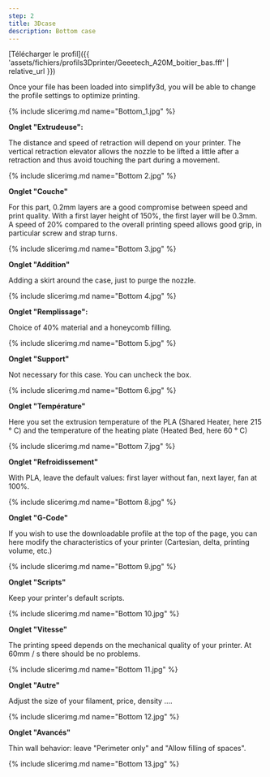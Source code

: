 ```yaml
---
step: 2
title: 3Dcase
description: Bottom case
---
```


[Télécharger le profil]({{ 'assets/fichiers/profils3Dprinter/Geeetech_A20M_boitier_bas.fff' | relative_url }})

Once your file has been loaded into simplify3d, you will be able to change the profile settings to optimize printing.


{% include slicerimg.md name="Bottom_1.jpg" %}


**Onglet "Extrudeuse":** 


The distance and speed of retraction will depend on your printer. The vertical retraction elevator allows the nozzle to be lifted a little after a retraction and thus avoid touching the part during a movement.


{% include slicerimg.md name="Bottom 2.jpg" %}

**Onglet "Couche"**

For this part, 0.2mm layers are a good compromise between speed and print quality. With a first layer height of 150%, the first layer will be 0.3mm. A speed of 20% compared to the overall printing speed allows good grip, in particular screw and strap turns.


{% include slicerimg.md name="Bottom 3.jpg" %}

**Onglet "Addition"**

Adding a skirt around the case, just to purge the nozzle.



{% include slicerimg.md name="Bottom 4.jpg" %}

**Onglet  "Remplissage":**

Choice of 40% material and a honeycomb filling.


{% include slicerimg.md name="Bottom 5.jpg" %}

**Onglet "Support"**

Not necessary for this case. You can uncheck the box.

{% include slicerimg.md name="Bottom 6.jpg" %}

**Onglet "Température"**

Here you set the extrusion temperature of the PLA (Shared Heater, here 215 ° C) and the temperature of the heating plate (Heated Bed, here 60 ° C)

{% include slicerimg.md name="Bottom 7.jpg" %}

**Onglet "Refroidissement"**

With PLA, leave the default values: first layer without fan, next layer, fan at 100%.


{% include slicerimg.md name="Bottom 8.jpg" %}

**Onglet "G-Code"**

If you wish to use the downloadable profile at the top of the page, you can here modify the characteristics of your printer (Cartesian, delta, printing volume, etc.)


{% include slicerimg.md name="Bottom 9.jpg" %}

**Onglet "Scripts"**

Keep your printer's default scripts.


{% include slicerimg.md name="Bottom 10.jpg" %}

**Onglet "Vitesse"**

The printing speed depends on the mechanical quality of your printer. At 60mm / s there should be no problems.

{% include slicerimg.md name="Bottom 11.jpg" %}

**Onglet "Autre"**

Adjust the size of your filament, price, density ....


{% include slicerimg.md name="Bottom 12.jpg" %}

**Onglet "Avancés"**

Thin wall behavior: leave "Perimeter only" and "Allow filling of spaces".

{% include slicerimg.md name="Bottom 13.jpg" %}


